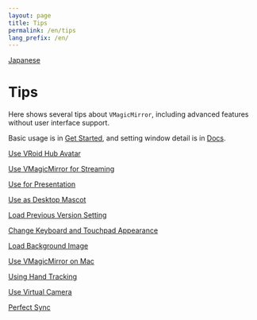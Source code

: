 ```yaml
---
layout: page
title: Tips
permalink: /en/tips
lang_prefix: /en/
---
```


[Japanese](../tips)

# Tips

Here shows several tips about `VMagicMirror`, including advanced features without user interface support.

Basic usage is in [Get Started](./get_started), and setting window detail is in [Docs](./docs).

[Use VRoid Hub Avatar](./tips/use_vroid_hub)

[Use VMagicMirror for Streaming](./tips/streaming)

[Use for Presentation](./tips/presentation)

[Use as Desktop Mascot](./tips/desktop_mascot)

[Load Previous Version Setting](./tips/load_prev_setting)

[Change Keyboard and Touchpad Appearance](./tips/change_textures)

[Load Background Image](./tips/load_background_image)

[Use VMagicMirror on Mac](./tips/use_on_mac)

[Using Hand Tracking](./tips/using_hand_tracking)

[Use Virtual Camera](./tips/virtual_camera)

[Perfect Sync](./tips/perfect_sync)
